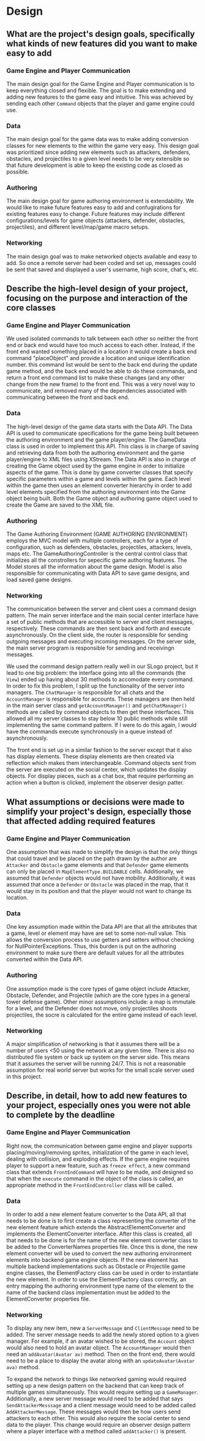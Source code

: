 # Design 
## What are the project's design goals, specifically what kinds of new features did you want to make easy to add

### Game Engine and Player Communication
The main design goal for the Game Engine and Player communication is to keep everything closed and flexible. The goal is to make extending and adding new features to the game easy and intuitive. This was achieved by sending each other `Command` objects that the player and game engine could use. 
### Data
The main design goal for the game data was to make adding conversion classes for new elements to the  within the game very easy. This design goal was prioritized since adding new elements such as attackers, defenders, obstacles, and projectiles to a given level needs to be very extensible so that future development is able to keep the existing code as closed as possible.

### Authoring
The main design goal for game authoring environment is extendability. We would like to make future features easy to add and confugirations for existing features easy to change. Future features may include different configurations/levels for game objects (attackers, defender, obstacles, projectiles), and different level/map/game macro setups.

### Networking
The main design goal was to make networked objects available and easy to add. So once a remote server had been coded and set up, messages could be sent that saved and displayed a user's username, high score, chat's, etc.

## Describe the high-level design of your project, focusing on the purpose and interaction of the core classes

### Game Engine and Player Communication
We used isolated commands to talk between each other so neither the front end or back end would have too much access to each other. Instead, if the front end wanted something placed in a location it would create a back end command "placeObject" and provide a location and unique identification number. this command list would be sent to the back end during the update game method, and the back end would be able to do these commands, and return a front end command list to make these changes (and any other change from the new frame) to the front end. This was a very novel way to communicate, and removed many of the dependencies associated with communicating between the front and back end.

### Data
The high-level design of the game data starts with the Data API. The Data API is used to communicate specifications for the game being built between the authoring environment and the game player/engine. The GameData class is used in order to implement this API. This class is in charge of saving and retrieving data from both the authoring environment and the game player/engine to XML files using XStream. The Data API is also in charge of creating the Game object used by the game engine in order to initialize aspects of the game. This is done by game converter classes that specify specific parameters within a game and levels within the game. Each level within the game then uses an element converter hierarchy in order to add level elements specified from the authoring environment into the Game object being built. Both the Game object and authoring game object used to create the Game are saved to the XML file.


### Authoring
The Game Authoring Environment (GAME AUTHORING ENVIRONMENT) employs the MVC model with multiple controllers, each for a type of configuration, such as defenders, obstacles, projectiles, attackers, levels, maps etc. The GameAuthoringController is the central control class that initializes all the constrollers for sepecific game authoring features. The Model stores all the information about the game design. Model is also responsible for communicating with Data API to save game designs, and load saved game designs.


### Networking
The communication between the server and client uses a command design pattern. The main server interface and the main social center interface have a set of public methods that are accessible to server and client messages, respectively. These commands are then sent back and forth and execute asynchronously. On the client side, the router is responsible for sending outgoing messages and executing incoming messages. On the server side, the main server program is responsible for sending and receivingn messages.

We used the command design pattern really well in our SLogo project, but it lead to one big problem: the interface going into all the commands (the `View`) ended up having about 30 methods to accomodate every command. In order to fix this problem, I split up the functionality of the server into managers. The `ChatManager` is responsible for all chats and the `AccountManager` is responsible for accounts. These managers are then held in the main server class and `getAccountManager()` and `getChatManager()` methods are called by command objects to then get these interfaces. This allowed all my server classes to stay below 10 public methods while still implementing the same command pattern. If I were to do this again, I would have the commands execute synchronously in a queue instead of asynchronously.

The front end is set up in a similar fashion to the server except that it also has display elements. These display elements are then created via reflection which makes them interchangeable. Command objects sent from the server are executed on the social center, which updates the display objects. For display pieces, such as a chat box, that require performing an action when a button is clicked, implement the observer design patter.

## What assumptions or decisions were made to simplify your project's design, especially those that affected adding required features

### Game Engine and Player Communication
One assumption that was made to simplify the design is that the only things that could travel and be placed on the path drawn by the author are `Attacker` and `Obstacle` game elements and that `Defender` game elements can only be placed in `MapElementType.BUILDABLE` cells. Additionally, we assumed that `Defender` objects would not have mobility. Additionally, it was assumed that once a `Defender` or `Obstacle` was placed in the map, that it would stay in its position and that the player would not want to change its location. 

### Data
One key assumption made within the Data API are that all the attributes that a game, level or element may have are set to some non-null value. This allows the conversion process to use getters and setters without checking for NullPointerExceptions. Thus, this burden is put on the authoring environment to make sure there are default values for all the attributes converted within the Data API.

### Authoring
One assumption made is the core types of game object include Attacker, Obstacle, Defender, and Projectile (which are the core types in a general tower defense game). Other minor assumptions include:  a map is immutale for a level, and the Defender does not move, only projectiles shoots projectiles, the socre is calculated for the entire game instead of each level.

### Networking
A major simplification of networking is that it assumes there will be a number of users <50 using the network at any given time. There is also no distributed file system or back up system on the server side. This means that it assumes the server will be running 24/7. This is not a reasonable assumption for real world server but works for the small scale server used in this project.

## Describe, in detail, how to add new features to your project, especially ones you were not able to complete by the deadline

### Game Engine and Player Communication
Right now, the communication between game engine and player supports placing/moving/removing sprites, initialization of the game in each level, dealing with collision, and exploding effects. If the game engine requires player to support a new feature, such as `freeze effect`, a new command class that extends `FrontEndCommand` will have to be made, and designed so that when the `execute` command in the object of the class is called, an appropriate method in the `FrontEndController` class will be called.

### Data
In order to add a new element feature converter to the Data API, all that needs to be done is to first create a class representing the converter of the new element feature which extends the AbstractElementConverter and implements the ElementConverter interface. After this class is created, all that needs to be done is for the name of the new element converter class to be added to the ConverterNames properties file. Once this is done, the new element converter will be used to convert the new authoring environment elements into backend game engine objects. If the new element has multiple backend implementations such as Obstacle or Projectile game engine classes, the ElementFactory class can be used in order to instantiate the new element. In order to use the ElementFactory class correctly, an entry mapping the authoring environment type name of the element to the name of the backend class implementation must be added to the ElementConverter properties file.

### Networking
To display any new item, new a `ServerMessage` and `ClientMessage` need to be added. The server message needs to add the newly stored option to a given manager. For example, if an avatar wished to be stored, the `Account` object would also need to hold an avatar object. The `AccountManager` would then need an `addAvatar(Avatar av)` method. Then on the front end, there would need to be a place to display the avatar along with an `updateAvatar(Avatar ava)` method.

To expand the network to things like networked gaming would required setting up a new design pattern on the backend that can keep track of multiple games simultaneously. This would require setting up a `GameManager`. Additionally, a new server message would need to be added that says `SendAttackerMesssage` and a client message would need to be added called `AddAttackerMessage`. These messages would then be how users send attackers to each other. This would also require the social center to send data to the player. This change would require an observer design pattern where a player interface with a method called `addAttacker()` is present.